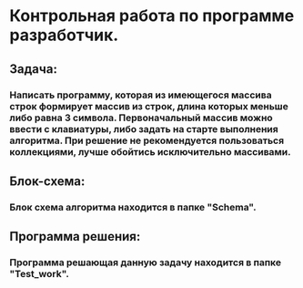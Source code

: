 # Контрольная работа по программе разработчик.
## Задача:
### Написать программу, которая из имеющегося массива строк формирует массив из строк, длина которых меньше либо равна 3 символа. Первоначальный массив можно ввести с клавиатуры, либо задать на старте выполнения алгоритма. При решение не рекомендуется пользоваться коллекциями, лучше обойтись исключительно массивами.
## Блок-схема:
### Блок схема алгоритма находится в папке "Schema".
## Программа решения:
### Программа решающая данную задачу находится в папке "Test_work".